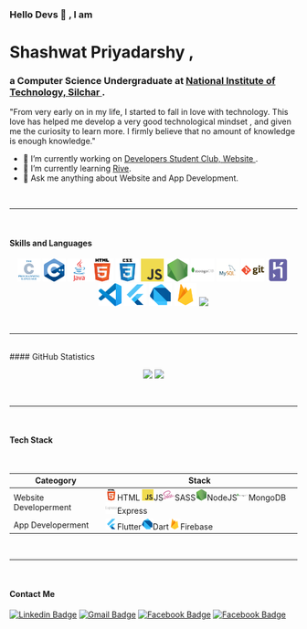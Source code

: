 ### Hello Devs 👋 , I am

# Shashwat Priyadarshy , 
### a Computer Science Undergraduate at <a href="http://www.nits.ac.in/"> National Institute of Technology, Silchar </a>.

"From very early on in my life, I started to fall in love with technology. This love has helped me develop a very good technological mindset , and given me the curiosity to learn more. I firmly believe that no amount of knowledge is enough knowledge."


- 🔭 I’m currently working on <a href="https://www.facebook.com/dscnits"> Developers Student Club, Website </a>.
- 🌱 I’m currently learning <a href="https://docs.rive.app">Rive</a>.
- 💬 Ask me anything about Website and App Development.

<br>
<hr>
<br>

#### Skills and Languages

<p align="center">

  <div align="center">
  
  <code><img height="40" src="https://raw.githubusercontent.com/github/explore/80688e429a7d4ef2fca1e82350fe8e3517d3494d/topics/c/c.png"></code> <code><img height="40" src="https://raw.githubusercontent.com/github/explore/80688e429a7d4ef2fca1e82350fe8e3517d3494d/topics/cpp/cpp.png"></code> <code><img height="40" src="https://raw.githubusercontent.com/devicons/devicon/master/icons/java/java-original-wordmark.svg"></code><code><img height="40" src="https://raw.githubusercontent.com/github/explore/80688e429a7d4ef2fca1e82350fe8e3517d3494d/topics/html/html.png"></code> <code><img height="40" src="https://raw.githubusercontent.com/github/explore/80688e429a7d4ef2fca1e82350fe8e3517d3494d/topics/css/css.png"></code></code> <code><img height="40" src="https://raw.githubusercontent.com/github/explore/80688e429a7d4ef2fca1e82350fe8e3517d3494d/topics/javascript/javascript.png"></code> <code><img height="40" src="https://raw.githubusercontent.com/github/explore/80688e429a7d4ef2fca1e82350fe8e3517d3494d/topics/nodejs/nodejs.png"></code> <code><img height="40" src="https://raw.githubusercontent.com/github/explore/80688e429a7d4ef2fca1e82350fe8e3517d3494d/topics/mongodb/mongodb.png"></code> <code><img height="40" src="https://raw.githubusercontent.com/github/explore/80688e429a7d4ef2fca1e82350fe8e3517d3494d/topics/mysql/mysql.png"></code> <code><img height="40" src="https://raw.githubusercontent.com/github/explore/80688e429a7d4ef2fca1e82350fe8e3517d3494d/topics/git/git.png"></code> <code><img height="40" src="https://raw.githubusercontent.com/devicons/devicon/master/icons/heroku/heroku-plain.svg"></code> <code><img height="40" src="https://raw.githubusercontent.com/github/explore/80688e429a7d4ef2fca1e82350fe8e3517d3494d/topics/vscode/vscode.png"></code> <code><img height="40" src="https://raw.githubusercontent.com/github/explore/80688e429a7d4ef2fca1e82350fe8e3517d3494d/topics/flutter/flutter.png"></code> <code><img height="40" src="https://raw.githubusercontent.com/github/explore/80688e429a7d4ef2fca1e82350fe8e3517d3494d/topics/dart/dart.png"></code> <code><img height="40" src="https://raw.githubusercontent.com/github/explore/80688e429a7d4ef2fca1e82350fe8e3517d3494d/topics/firebase/firebase.png"></code> <code><img height="40" src="https://raw.githubusercontent.com/github/explore/80688e429a7d4ef2fca1e82350fe8e3517d3494d/topics/adobeae/adobeae.png"></code>

  </div>
  </p>


<br>
<hr>
<br>
#### GitHub Statistics

<p align="center">
  
  <img src="https://github-readme-stats.vercel.app/api?username=reverope&hide=stars&show_icons=true&theme=dracula&line_height=32">
  <img src="https://github-readme-stats.vercel.app/api/top-langs/?username=reverope&count_private=true&theme=dracula">

</p>
<br>
<hr>
<br>

#### Tech Stack 
<br>

| Cateogory  | Stack |
| ------------- | ------------- |
| Website Developerment  | <code><img height="20" src="https://raw.githubusercontent.com/github/explore/80688e429a7d4ef2fca1e82350fe8e3517d3494d/topics/html/html.png"></code>HTML <code><img height="20" src="https://raw.githubusercontent.com/github/explore/80688e429a7d4ef2fca1e82350fe8e3517d3494d/topics/javascript/javascript.png"></code>JS<code><img height="20" src="https://raw.githubusercontent.com/github/explore/80688e429a7d4ef2fca1e82350fe8e3517d3494d/topics/sass/sass.png"></code>SASS<code><img height="20" src="https://raw.githubusercontent.com/github/explore/80688e429a7d4ef2fca1e82350fe8e3517d3494d/topics/nodejs/nodejs.png"></code>NodeJS<code><img height="20" src="https://raw.githubusercontent.com/github/explore/80688e429a7d4ef2fca1e82350fe8e3517d3494d/topics/mongodb/mongodb.png"></code>MongoDB<code><img height="20" src="https://raw.githubusercontent.com/github/explore/80688e429a7d4ef2fca1e82350fe8e3517d3494d/topics/express/express.png"></code>Express |
|App Developerment  | <code><img height="20" src="https://raw.githubusercontent.com/github/explore/80688e429a7d4ef2fca1e82350fe8e3517d3494d/topics/flutter/flutter.png"></code>Flutter<code><img height="20" src="https://raw.githubusercontent.com/github/explore/80688e429a7d4ef2fca1e82350fe8e3517d3494d/topics/dart/dart.png"></code>Dart<code><img height="20" src="https://raw.githubusercontent.com/github/explore/80688e429a7d4ef2fca1e82350fe8e3517d3494d/topics/firebase/firebase.png"></code>Firebase |



<br>
<hr>
<br>

#### Contact Me 


[![Linkedin Badge](https://img.shields.io/badge/-Linkedin-blue?style=flat&logo=Linkedin&logoColor=white&link=https://www.linkedin.com/in/shashwatpriyadarshy/)](https://www.linkedin.com/in/shashwatpriyadarshy/)
[![Gmail Badge](https://img.shields.io/badge/-GMail-c14438?style=flat&logo=Gmail&logoColor=white&link=mailto:shatish123456789@gmail.com)](mailto:shatish123456789@gmail.com)
[![Facebook Badge](https://img.shields.io/badge/-Facebook-%231877F2.svg?&style=flat-square&logo=facebook&logoColor=white&link=https://www.facebook.com/shashwat.priyadarshy.3)](https://www.facebook.com/shashwat.priyadarshy.3)
[![Facebook Badge](https://img.shields.io/badge/-GitHub-%231877F2.svg?&style=flat-square&logoColor=white&link=https://reverope.github.io/)](https://reverope.github.io/)
